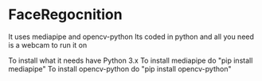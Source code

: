 # FaceRegocnition
It uses mediapipe and opencv-python
Its coded in python and all you need is a webcam to run it on

To install what it needs have Python 3.x 
To install mediapipe do "pip install mediapipe"
To install opencv-python do "pip install opencv-python"
